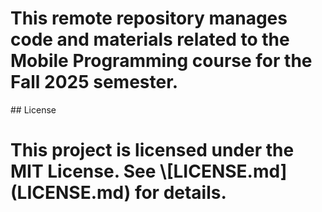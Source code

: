 # This remote repository manages code and materials related to the Mobile Programming course for the Fall 2025 semester.

 
 
\## License

# This project is licensed under the MIT License. See \\\[LICENSE.md](LICENSE.md) for details.

